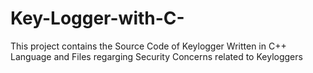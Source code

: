 # Key-Logger-with-C-
This project contains the Source Code of Keylogger Written in C++ Language and Files regarging Security Concerns related to Keyloggers
